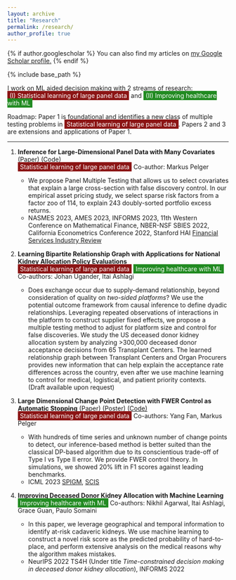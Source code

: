 ```yaml
---
layout: archive
title: "Research"
permalink: /research/
author_profile: true
---
```


{% if author.googlescholar %}
  You can also find my articles on <u><a href="{{author.googlescholar}}">my Google Scholar profile</a>.</u>
{% endif %}

{% include base_path %}

I work on ML aided decision making with 2 streams of research:<br>
<span style="background-color: rgb(140, 21, 21);  color: white; padding: 2px 5px;">(I) Statistical learning of large panel data</span> and <span style="background-color: #228B22; color: white; padding: 2px 5px;">(II) Improving healthcare with ML</span>

Roadmap: Paper 1 is foundational and identifies a new class of multiple testing problems in <span style="background-color: rgb(140, 21, 21);  color: white; padding: 2px 5px;"> Statistical learning of large panel data</span>. Papers 2 and 3 are extensions and applications of Paper 1.

------

1. **Inference for Large-Dimensional Panel Data with Many Covariates** [(Paper)](https://papers.ssrn.com/sol3/papers.cfm?abstract_id=4315891) [(Code)](https://github.com/jiachzou/panel_multiple_testing) <br>
	<span style="background-color: rgb(140, 21, 21);  color: white; padding: 2px 5px;"> Statistical learning of large panel data</span> Co-author: Markus Pelger <br>
    - We propose Panel Multiple Testing that allows us to select covariates that explain a large cross-section with false discovery control. In our empirical asset pricing study, we select sparse risk factors from a factor zoo of 114, to explain 243 doubly-sorted portfolio excess returns. 
    - NASMES 2023, AMES 2023, INFORMS 2023, 11th Western Conference on Mathematical Finance, NBER-NSF SBIES 2022, California Econometrics Conference 2022, Stanford HAI [Financial Services Industry Review](https://hai.stanford.edu/industry-brief-financial-services-and-ai)

2. **Learning Bipartite Relationship Graph with Applications for National Kidney Allocation Policy Evaluations** <br>
    <span style="background-color: rgb(140, 21, 21);  color: white; padding: 2px 5px;"> Statistical learning of large panel data</span> <span style="background-color: #228B22; color: white; padding: 2px 5px;"> Improving healthcare with ML</span> Co-authors: Johan Ugander, Itai Ashlagi <br>
    - Does exchange occur due to supply-demand relationship, beyond consideration of quality on _two-sided platforms_?  We use the potential outcome framework from causal inference to define dyadic relationships. Leveraging repeated observations of interactions in the platform to construct supplier fixed effects, we propose a multiple testing method to adjust for platform size and control for false discoveries. We study the US deceased donor kidney allocation system by analyzing >300,000 deceased donor acceptance decisions from 65 Transplant Centers. The learned relationship graph between Transplant Centers and Organ Procurers provides new information that can help explain the acceptance rate differences across the country, even after we use machine learning to control for medical, logistical, and patient priority contexts. <br>
	 (Draft available upon request)

3. **Large Dimensional Change Point Detection with FWER Control as Automatic Stopping** [(Paper)](https://drive.google.com/file/d/15SotyMqpWBUTrwaCpzNGron2F4uz1wdL/view?usp=sharing) [(Poster)](https://drive.google.com/file/d/14xcom92GMaCcFZpjLXblOc4K5FlCr6rP/view?usp=sharing) [(Code)](https://github.com/yfan7/panel_CPD) <br>
	<span style="background-color: rgb(140, 21, 21);  color: white; padding: 2px 5px;"> Statistical learning of large panel data</span> Co-authors: Yang Fan, Markus Pelger <br>
    - With hundreds of time series and unknown number of change points to detect, our inference-based method is better suited than the classical DP-based algorithm due to its conscientious trade-off of Type I vs Type II error. We provide FWER control theory. In simulations, we showed 20% lift in F1 scores against leading benchmarks.
    - ICML 2023 [SPIGM](https://spigmworkshop.github.io/), [SCIS](https://sites.google.com/view/scis-workshop-23)

4. **Improving Deceased Donor Kidney Allocation with Machine Learning**<br>
    <span style="background-color: #228B22; color: white; padding: 2px 5px;"> Improving healthcare with ML</span> Co-authors: Nikhil Agarwal, Itai Ashlagi, Grace Guan, Paulo Somaini<br>
    - In this paper, we leverage geographical and temporal information to identify at-risk cadaveric kidneys. We use machine learning to construct a novel risk score as the predicted probability of hard-to-place, and perform extensive analysis on the medical reasons why the algorithm makes mistakes.
    - NeurIPS 2022 TS4H (Under title _Time-constrained decision making in deceased donor kidney allocation_), INFORMS 2022

